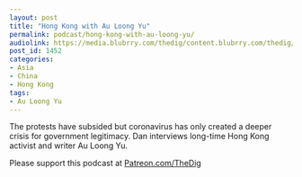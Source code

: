 ```yaml
---
layout: post
title: "Hong Kong with Au Loong Yu"
permalink: podcast/hong-kong-with-au-loong-yu/
audiolink: https://media.blubrry.com/thedig/content.blubrry.com/thedig/The_Dig-EP_238-AuLoong.mp3
post_id: 1452
categories: 
- Asia
- China
- Hong Kong
tags: 
- Au Loong Yu
---
```


The protests have subsided but coronavirus has only created a deeper crisis for government legitimacy. Dan interviews long-time Hong Kong activist and writer Au Loong Yu.

Please support this podcast at 
[Patreon.com/TheDig](https://Patreon.com/TheDig)